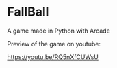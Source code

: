 # FallBall
A game made in Python with Arcade

Preview of the game on youtube:

https://youtu.be/RQ5nXfCUWsU
